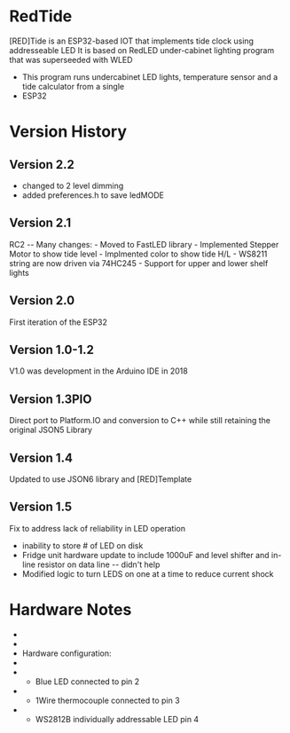# RedTide

[RED]Tide  is an ESP32-based IOT that implements tide clock using addresseable LED
It is based on RedLED under-cabinet lighting program that was superseeded with WLED


* This program runs undercabinet LED lights, temperature sensor and a tide calculator from a single
 * ESP32

# Version History

## Version 2.2
  - changed to 2 level dimming
  - added preferences.h to save ledMODE

## Version 2.1
  RC2 -- Many changes:
    - Moved to FastLED library
    - Implemented Stepper Motor to show tide level
    - Implmented color to show tide H/L
    - WS8211 string are now driven via 74HC245
    - Support for upper and lower shelf lights

## Version 2.0
  First iteration of the ESP32
  
## Version 1.0-1.2
  V1.0 was development in the Arduino IDE in 2018
## Version 1.3PIO
  Direct port to Platform.IO and conversion to C++ while still retaining the original JSON5 Library
## Version 1.4
  Updated to use JSON6 library and [RED]Template
## Version 1.5
  Fix to address lack of reliability in LED operation 
  - inability to store # of LED on disk
  - Fridge unit hardware update to include 1000uF and level shifter and in-line resistor on data line -- didn't help
  - Modified logic to turn LEDS on one at a time to reduce current shock
   
# Hardware Notes
 * 
 * 
 * Hardware configuration:
 * 
 *   - Blue LED connected to pin 2
 *   - 1Wire thermocouple connected to pin 3
 *   - WS2812B individually addressable LED pin 4

